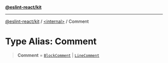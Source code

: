 [**@eslint-react/kit**](../../README.md)

***

[@eslint-react/kit](../../README.md) / [\<internal\>](../README.md) / Comment

# Type Alias: Comment

> **Comment** = [`BlockComment`](../interfaces/BlockComment.md) \| [`LineComment`](../interfaces/LineComment.md)
